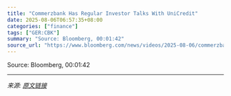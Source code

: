 ```yaml
---
title: "Commerzbank Has Regular Investor Talks With UniCredit"
date: 2025-08-06T06:57:35+08:00
categories: ["finance"]
tags: ["GER:CBK"]
summary: "Source: Bloomberg, 00:01:42"
source_url: "https://www.bloomberg.com/news/videos/2025-08-06/commerzbank-has-regular-investor-talks-with-unicredit"
---
```


Source: Bloomberg, 00:01:42

---

*来源: [原文链接](https://www.bloomberg.com/news/videos/2025-08-06/commerzbank-has-regular-investor-talks-with-unicredit)*
